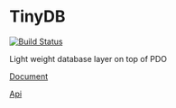 # TinyDB

[![Build Status](https://travis-ci.org/ddliu/tinydb.png)](https://travis-ci.org/ddliu/tinydb)

Light weight database layer on top of PDO

[Document](http://codecent.com/project/tinydb/)

[Api](http://ddliu.github.io/tinydb/)
